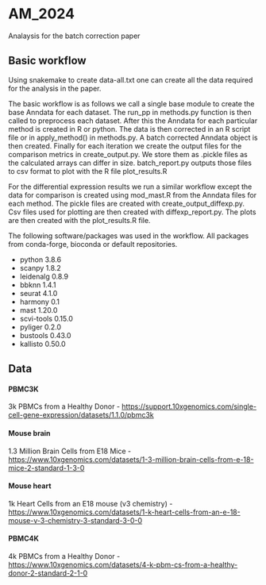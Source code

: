 # AM_2024
Analaysis for the batch correction paper

## Basic workflow

Using snakemake to create data-all.txt one can create all the data required for the analysis in the paper.

The basic workflow is as follows we call a single base module to create the base Anndata for each dataset. The run_pp in methods.py function is then called to preprocess each dataset. After this the Anndata for each particular method is created in R or python. The data is then corrected in an R script file or in apply_method() in methods.py. A batch corrected Anndata object is then created. Finally for each iteration we create the output files for the comparison metrics in create_output.py. We store them as .pickle files as the calculated arrays can differ in size. batch_report.py outputs those files to csv format to plot with the R file plot_results.R

For the differential expression results we run a similar workflow except the data for comparison is created using mod_mast.R from the Anndata files for each method. The pickle files are created with create_output_diffexp.py. Csv files used for plotting are then created with diffexp_report.py. The plots are then created with the plot_results.R file.

The following software/packages was used in the workflow. All packages from conda-forge, bioconda or default repositories.

* python 3.8.6
* scanpy 1.8.2
* leidenalg 0.8.9
* bbknn 1.4.1
* seurat 4.1.0
* harmony 0.1
* mast 1.20.0
* scvi-tools 0.15.0
* pyliger 0.2.0
* bustools 0.43.0
* kallisto 0.50.0

## Data

#### PBMC3K

3k PBMCs from a Healthy Donor - https://support.10xgenomics.com/single-cell-gene-expression/datasets/1.1.0/pbmc3k

#### Mouse brain

1.3 Million Brain Cells from E18 Mice - https://www.10xgenomics.com/datasets/1-3-million-brain-cells-from-e-18-mice-2-standard-1-3-0

#### Mouse heart

1k Heart Cells from an E18 mouse (v3 chemistry) - https://www.10xgenomics.com/datasets/1-k-heart-cells-from-an-e-18-mouse-v-3-chemistry-3-standard-3-0-0

#### PBMC4K

 4k PBMCs from a Healthy Donor - https://www.10xgenomics.com/datasets/4-k-pbm-cs-from-a-healthy-donor-2-standard-2-1-0

